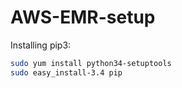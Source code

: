 # AWS-EMR-setup

Installing pip3:

```bash
sudo yum install python34-setuptools
sudo easy_install-3.4 pip
```

